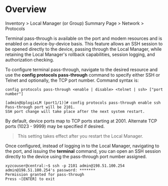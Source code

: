 # Overview 
<div class='ucc' />Inventory > Local Manager (or Group) Summary Page > Network > Protocols</div>

Terminal pass-through is available on the port and modem resources and is enabled on a device-by-device basis. This feature allows an SSH session to be opened directly to the device, passing through the Local Manager, while retaining the Local Manager's rollback capabilities, session logging, and authorization checking.

To configure terminal pass-through, navigate to the desired resource and use the **config protocols pass-through** command to specify either SSH or Telnet and optionally, the TCP port number. Command syntax is:

```
config protocols pass-through <enable | disable> <telnet | ssh> ["port number"]

[admin@UplogixLM (port1/1)]# config protocols pass-through enable ssh
Pass-through port will be 2101.
SSH port change will take place after the next system restart.
```

By default, device ports map to TCP ports starting at 2001. Alternate TCP ports (1023 - 9999) may be specified if desired.

> This setting takes effect after you restart the Local Manager.

Once configured, instead of logging in to the Local Manager, navigating to the port, and issuing the **terminal** command, you can open an SSH session directly to the device using the pass-through port number assigned.

```
xyzcouser@central:~$ ssh -p 2101 admin@198.51.100.254
admin@198.51.100.254's password: *******
Permission granted for pass-through
Press ~[ENTER] to exit
```